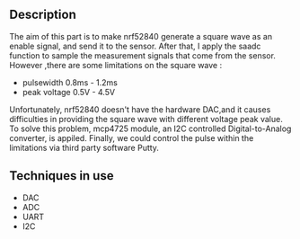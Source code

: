 ## Description
The aim of this part is to make nrf52840 generate a square wave as an enable signal, and send it to the sensor.
After that, I apply the saadc function to sample the measurement signals that come from the sensor. 
However ,there are some limitations on the square wave : 
* pulsewidth    0.8ms - 1.2ms
* peak voltage  0.5V  - 4.5V

Unfortunately, nrf52840 doesn't have the hardware DAC,and it causes difficulties in providing the square wave with different voltage peak value.
To solve this problem, mcp4725 module, an I2C controlled Digital-to-Analog converter, is appiled.
Finally, we could control the pulse within the limitations via third party software Putty. 

## Techniques in use
* DAC
* ADC 
* UART
* I2C

